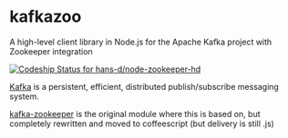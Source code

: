 kafkazoo
=======

A high-level client library in Node.js for the Apache Kafka project with Zookeeper integration

[ ![Codeship Status for hans-d/node-zookeeper-hd](https://www.codeship.io/projects/7dfd7080-2488-0131-ebed-1638c6b733e0/status?branch=master)](https://www.codeship.io/projects/8877)

[Kafka](http://incubator.apache.org/kafka/index.html) is a persistent, efficient, distributed publish/subscribe
messaging system.

[kafka-zookeeper](https://github.com/devoncrouse/node-kafka-zookeeper.git) is the original module where this is
based on, but completely rewritten and moved to coffeescript (but delivery is still .js)

